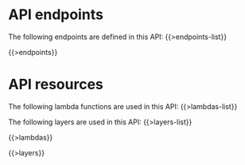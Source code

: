 # API endpoints

The following endpoints are defined in this API:
{{>endpoints-list}}

{{>endpoints}}

# API resources

The following lambda functions are used in this API:
{{>lambdas-list}}

The following layers are used in this API:
{{>layers-list}}

{{>lambdas}}

{{>layers}}